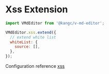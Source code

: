 # Xss Extension

```js
import VMdEditor from '@kangc/v-md-editor';

VMdEditor.xss.extend({
  // extend white list
  whiteList: {
    source: [],
  },
});
```

Configuration reference [xss](https://www.npmjs.com/package/xss)
